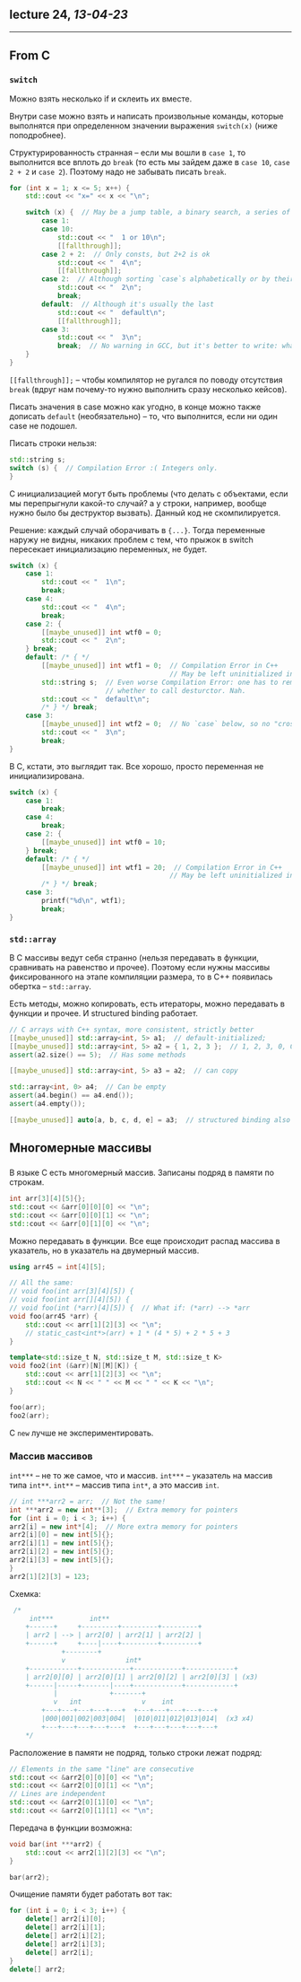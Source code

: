 ## lecture 24, _13-04-23_

---

## From C

### `switch`

Можно взять несколько if и склеить их вместе.

Внутри case можно взять и написать произвольные команды, которые выполнятся при определенном
значении выражения `switch(x)` (ниже поподробнее).

Структурированность странная – если мы вошли в `case 1`, то выполнится все
вплоть до `break` (то есть мы зайдем даже в `case 10`, `case 2 + 2` и `case 2`).
Поэтому надо не забывать писать `break`.

```c++
for (int x = 1; x <= 5; x++) {
    std::cout << "x=" << x << "\n";

    switch (x) {  // May be a jump table, a binary search, a series of if-else...
        case 1:
        case 10:
            std::cout << "  1 or 10\n";
            [[fallthrough]];
        case 2 + 2:  // Only consts, but 2+2 is ok
            std::cout << "  4\n";
            [[fallthrough]];
        case 2:  // Although sorting `case`s alphabetically or by their semantics is more popular
            std::cout << "  2\n";
            break;
        default:  // Although it's usually the last
            std::cout << "  default\n";
            [[fallthrough]];
        case 3:
            std::cout << "  3\n";
            break;  // No warning in GCC, but it's better to write: what if we add another `case`?        }
    }
}
```

`[[fallthrough]];` – чтобы компилятор не ругался по поводу отсутствия `break` (вдруг нам почему-то нужно выполнить
сразу несколько кейсов).

Писать значения в case можно как угодно, в конце можно также дописать `default` (необязательно) – то, что выполнится,
если ни один case не подошел.

Писать строки нельзя:

```c++
std::string s;
switch (s) {  // Compilation Error :( Integers only.
}
```

С инициализацией могут быть проблемы (что делать с объектами, если мы перепрыгнули какой-то случай? а у строки,
например, вообще
нужно было бы деструктор вызвать). Данный код не скомпилируется.

Решение: каждый случай оборачивать в `{...}`. Тогда переменные наружу не видны, никаких проблем с тем, что прыжок в
switch пересекает
инициализацию переменных, не будет.

```c++
switch (x) {
    case 1:
        std::cout << "  1\n";
        break;
    case 4:
        std::cout << "  4\n";
        break;
    case 2: {
        [[maybe_unused]] int wtf0 = 0;
        std::cout << "  2\n";
    } break;
    default: /* { */
        [[maybe_unused]] int wtf1 = 0;  // Compilation Error in C++
                                        // May be left uninitialized in C
        std::string s;  // Even worse Compilation Error: one has to remember
                        // whether to call desturctor. Nah.
        std::cout << "  default\n";
        /* } */ break;
    case 3:
        [[maybe_unused]] int wtf2 = 0;  // No `case` below, so no "crosses initialization" errors.
        std::cout << "  3\n";
        break;
}
```

В C, кстати, это выглядит так. Все хорошо, просто переменная не инициализирована.

```c
switch (x) {
    case 1:
        break;
    case 4:
        break;
    case 2: {
        [[maybe_unused]] int wtf0 = 10;
    } break;
    default: /* { */
        [[maybe_unused]] int wtf1 = 20;  // Compilation Error in C++
                                        // May be left uninitialized in C
        /* } */ break;
    case 3:
        printf("%d\n", wtf1);
        break;
}
```

### `std::array`

В С массивы ведут себя странно (нельзя передавать в функции, сравнивать на равенство и прочее).
Поэтому если нужны массивы фиксированного на этапе компиляции размера, то в C++ появилась обертка – `std::array`.

Есть методы, можно копировать, есть итераторы, можно передавать в функции и прочее.
И structured binding работает.

```c++
// C arrays with C++ syntax, more consistent, strictly better
[[maybe_unused]] std::array<int, 5> a1;  // default-initialized;
[[maybe_unused]] std::array<int, 5> a2 = { 1, 2, 3 };  // 1, 2, 3, 0, 0
assert(a2.size() == 5);  // Has some methods

[[maybe_unused]] std::array<int, 5> a3 = a2;  // can copy

std::array<int, 0> a4;  // Can be empty
assert(a4.begin() == a4.end());
assert(a4.empty());

[[maybe_unused]] auto[a, b, c, d, e] = a3;  // structured binding also works.
```

## Многомерные массивы

###  

В языке C есть многомерный массив. Записаны подряд в памяти по строкам.

```c++
int arr[3][4][5]{};
std::cout << &arr[0][0][0] << "\n";
std::cout << &arr[0][0][1] << "\n";
std::cout << &arr[0][1][0] << "\n";
```

Можно передавать в функции. Все еще происходит распад массива в указатель, но в указатель на двумерный массив.

```c++
using arr45 = int[4][5];

// All the same:
// void foo(int arr[3][4][5]) {
// void foo(int arr[][4][5]) {
// void foo(int (*arr)[4][5]) {  // What if: (*arr) --> *arr
void foo(arr45 *arr) {
    std::cout << arr[1][2][3] << "\n";
    // static_cast<int*>(arr) + 1 * (4 * 5) + 2 * 5 + 3
}

template<std::size_t N, std::size_t M, std::size_t K>
void foo2(int (&arr)[N][M][K]) {
    std::cout << arr[1][2][3] << "\n";
    std::cout << N << " " << M << " " << K << "\n";
}

foo(arr);
foo2(arr);
```

С `new` лучше не экспериментировать.

### Массив массивов

`int***` – не то же самое, что и массив. `int***` – указатель на массив типа `int**`. `int**` – массив типа `int*`, а
это массив `int`.

```c++
// int ***arr2 = arr;  // Not the same!
int ***arr2 = new int**[3];  // Extra memory for pointers
for (int i = 0; i < 3; i++) {
arr2[i] = new int*[4];  // More extra memory for pointers
arr2[i][0] = new int[5]{};
arr2[i][1] = new int[5]{};
arr2[i][2] = new int[5]{};
arr2[i][3] = new int[5]{};
}
arr2[1][2][3] = 123;
```

Схемка:

```c++
 /*
     int***         int**
    +------+     +---------+---------+---------+
    | arr2 | --> | arr2[0] | arr2[1] | arr2[2] |
    +------+     +----|----+---------+---------+
             +--------+
             v               int*
    +------------+------------+------------+------------+
    | arr2[0][0] | arr2[0][1] | arr2[0][2] | arr2[0][3] | (x3)
    +------|-----+-------|----+------------+------------+
           |             +-------+
           v   int               v    int
        +---+---+---+---+---+  +---+---+---+---+---+
        |000|001|002|003|004|  |010|011|012|013|014|  (x3 x4)
        +---+---+---+---+---+  +---+---+---+---+---+
    */
```

Расположение в памяти не подряд, только строки лежат подряд:

```c++
// Elements in the same "line" are consecutive
std::cout << &arr2[0][0][0] << "\n";
std::cout << &arr2[0][0][1] << "\n";
// Lines are independent
std::cout << &arr2[0][1][0] << "\n";
std::cout << &arr2[0][1][1] << "\n";
```

Передача в функции возможна:

```c++
void bar(int ***arr2) {
    std::cout << arr2[1][2][3] << "\n";
}

bar(arr2);
```

Очищение памяти будет работать вот так:

```c++
for (int i = 0; i < 3; i++) {
    delete[] arr2[i][0];
    delete[] arr2[i][1];
    delete[] arr2[i][2];
    delete[] arr2[i][3];
    delete[] arr2[i];
}
delete[] arr2;
```